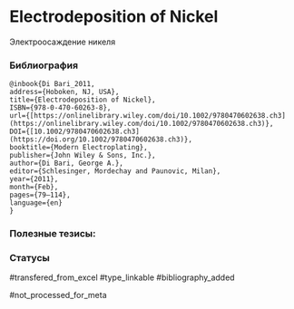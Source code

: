 # Electrodeposition of Nickel

Электроосаждение никеля

### Библиография
```
@inbook{Di Bari_2011,
address={Hoboken, NJ, USA},
title={Electrodeposition of Nickel},
ISBN={978-0-470-60263-8},
url={[https://onlinelibrary.wiley.com/doi/10.1002/9780470602638.ch3](https://onlinelibrary.wiley.com/doi/10.1002/9780470602638.ch3)},
DOI={[10.1002/9780470602638.ch3](https://doi.org/10.1002/9780470602638.ch3)},
booktitle={Modern Electroplating},
publisher={John Wiley & Sons, Inc.},
author={Di Bari, George A.},
editor={Schlesinger, Mordechay and Paunovic, Milan},
year={2011},
month={Feb},
pages={79–114},
language={en}
}
```

### Полезные тезисы:

### Статусы
#transfered_from_excel 
#type_linkable
#bibliography_added

#not_processed_for_meta
